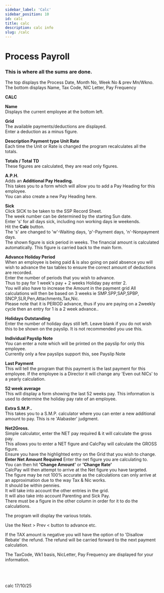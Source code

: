 ```yaml
---
sidebar_label: 'Calc'
sidebar_position: 10
id: calc
title: calc
description: calc info
slug: /calc
---
```


# Process Payroll

### This is where all the sums are done.
The top displays the Process Date, Month No, Week No & prev Mn/Wkno. 
The bottom displays Name, Tax Code, NIC Letter, Pay Frequency

**CALC**  

**Name**  
Displays the current employee at the bottom left.

**Grid**  
The available payments/deductions are displayed.  
Enter a deduction as a minus figure.  

**Description  Payment type Unit  Rate**  
Each time the Unit or Rate is changed the program recalculates all the totals.

**Totals / Total TD**  
These figures are calculated, they are read only figures.

**A.P.H.**  
Adds an **Additional Pay Heading.**  
This takes you to a form which will allow you to add a Pay Heading for this employee.  
You can also create a new Pay Heading here.

**Sick**  
Click SICK to be taken to the SSP Record Sheet.  
The week number can be determined by the starting Sun date.  
Enter 's' for all days sick, including non working days ie weekends.  
Hit the **Calc** button.  
The 's' are changed to 'w'-Waiting days, 'p'-Payment days, 'n'-Nonpayment days.  
The shown figure is sick period in weeks. The financial amount is calculated automatically. This figure is carried back to the main form.

**Advance Holiday Period**  
When an employee is being paid & is also going on paid absence you will wish to advance the tax tables to ensure the correct amount of deductions are recorded.  
Enter the number of periods that you wish to advance.  
Thus to pay for 1 week's pay + 2 weeks Holiday pay enter 2.  
You will also have to increase the Amount in the payment grid
All calculations will then be based on 3 weeks ie SMP.SPP,SAP,SPBP, SNCP,SLR,Pen,Attachments,Tax,Nic.  
Please note that it is PERIOD advance, thus if you are paying on a 2weekly cycle then an entry for 1 is a 2 week advance..

**Holidays Outstanding**  
Enter the number of holiday days still left. Leave blank if you do not wish this to be shown on the payslip. It is not recommended you use this.

**Individual Payslip Note**  
You can enter a note which will be printed on the payslip for only this employee.  
Currently only a few payslips support this, see Payslip Note

**Last Payment**  
This will tell the program that this payment is the last payment for this employee. If the employee is a Director it will change any 'Even out NICs' to a yearly calculation.

**52 week average**  
This will display a form showing the last 52 weeks pay. This information is used to determine the holiday pay rate of an employee.

**Extra S.M.P..**  
This takes you to a S.M.P. calculator where you can enter a new additional amount to pay. This is re 'Alabaster' judgment.

**Net2Gross.**  
Simple calculator, enter the NET pay required & it will calculate the gross pay.  
This allows you to enter a NET figure and CalcPay will calculate the GROSS figure.  
Ensure you have the highlighted entry on the Grid that you wish to change.  
**Enter Net Amount Required** Enter the net figure you are calculating to.  
You can then hit **'Change Amount'** or **'Change Rate'**  
CalcPay will then attempt to arrive at the Net figure you have targeted.  
The figure may be not 100% accurate as the calculations can only arrive at an approximation due to the way Tax & Nic works.  
It should be within pennies.  
It will take into account the other entries in the grid.  
It will also take into account Parenting and Sick Pay.  
There must be a figure in the other column in order for it to do the calculations.

The program will display the various totals.

Use the Next >  Prev < button to advance etc.

If the TAX amount is negative you will have the option of to 'Disallow Rebate' the refund. The refund will be carried forward to the next payment calculation.

The TaxCode, Wk1 basis, NicLetter, Pay Frequency are displayed for your information.
<br/>
<br/>
<br/>
<br/>
<br/>
calc 17/10/25